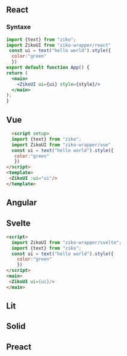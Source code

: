 ## React
 ### Syntaxe 
  ```jsx
  import {text} from "ziko";
  import ZikoUI from "ziko-wrapper/react"
   const ui = text("hello world").style({
    color:"green"
    })
  export default function App() {
  return (
    <main>
      <ZikoUI ui={ui} style={style}/>
    </main>
  );
}

  ```
## Vue 
 ```html
   <script setup>
   import {text} from "ziko";
   import ZikoUI from "ziko-wrapper/vue"
   const ui = text("hello world").style({
    color:"green"
    })
</script>
<template>
  <ZikoUI :ui="ui"/>
</template>

  ```
## Angular 
## Svelte
```html
<script>
  import ZikoUI from "ziko-wrapper/svelte";
  import {text} from "ziko";
  const ui = text("hello world").style({
    color:"green"
    })
</script>
<main>
 <ZikoUI ui={ui}/>
</main>


```
## Lit 
## Solid 
## Preact 